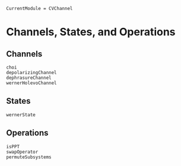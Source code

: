```@meta
CurrentModule = CVChannel
```
# Channels, States, and Operations

## Channels

```@docs
choi
depolarizingChannel
dephrasureChannel
wernerHolevoChannel
```

## States

```@docs
wernerState
```

## Operations

```@docs
isPPT
swapOperator
permuteSubsystems
```
